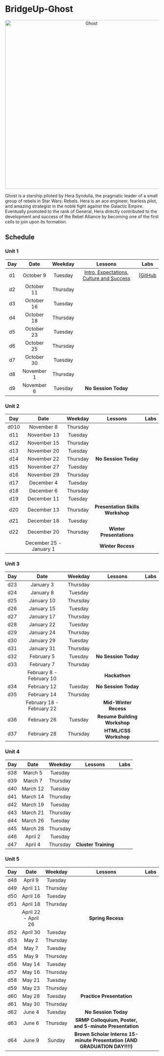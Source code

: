 # BridgeUp-Ghost

<p align="center">
  <img  src="http://www.jedinews.co.uk/wp-content/uploads/2018/01/forces-of-destiny-comic-hera.jpg" width="550px" alt="Ghost">
</p>

Ghost is a starship piloted by Hera Syndulla, the pragmatic leader of a small group of rebels in Star Wars: Rebels. Hera is an ace engineer, fearless pilot, and amazing strategist in the noble fight against the Galactic Empire. Eventually promoted to the rank of General, Hera directly contributed to the development and success of the Rebel Alliance by becoming one of the first cells to join upon its formation.


## Schedule

### Unit 1
  | Day | Date        | Weekday | Lessons     | Labs        |
  |:---:|:-----------:|:-------:|:-----------:|:-----------:|
  | d1  |October 9 |Tuesday | [Intro, Expectations, Culture and Success](weekly_code/d01/lessons/Intro.md)| [[GitHub](weekly_code/d01/labs/Github.md)|
  | d2  |October 11 |Thursday | [](weekly_code/d02/lessons)| [](weekly_code/d02/labs)|
  | d3  |October 16 |Tuesday | [](weekly_code/d03/lessons)| [](weekly_code/d03/labs)|
  | d4  |October 18 |Thursday | [](weekly_code/d04/lessons)| [](weekly_code/d04/labs)|
  | d5  |October 23 |Tuesday | [](weekly_code/d05/lessons)| [](weekly_code/d05/labs)|
  | d6  |October 25 |Thursday | [](weekly_code/d06/lessons)| [](weekly_code/d06/labs)|
  | d7  |October 30 |Tuesday | [](weekly_code/d07/lessons)| [](weekly_code/d07/labs)|
  | d8  |November 1 |Thursday | [](weekly_code/d08/lessons)| [](weekly_code/d08/labs)|
  | d9  |November 6 |Tuesday | **No Session Today** |

### Unit 2
  | Day | Date        | Weekday | Lessons     | Labs        |
  |:---:|:-----------:|:-------:|:-----------:|:-----------:|
  | d010 |November 8 |Thursday | [](weekly_code/d10/lessons)| [](weekly_code/d10/labs)|
  | d11 |November 13 |Tuesday | [](weekly_code/d11/lessons)| [](weekly_code/d11/labs)|
  | d12 |November 15 |Thursday | [](weekly_code/d12/lessons)| [](weekly_code/d12/labs)|
  | d13 |November 20 |Tuesday | [](weekly_code/d13/lessons)| [](weekly_code/d13/labs)|
  | d14 |November 22 |Thursday | **No Session Today** |
  | d15 |November 27 |Tuesday | [](weekly_code/d15/lessons)| [](weekly_code/d15/labs)|
  | d16 |November 29 |Thursday | [](weekly_code/d16/lessons)| [](weekly_code/d16/labs)|
  | d17 |December 4 |Tuesday | [](weekly_code/d17/lessons)| [](weekly_code/d17/labs)|
  | d18 |December 6 |Thursday | [](weekly_code/d18/lessons)| [](weekly_code/d18/labs)|
  | d19 |December 11 |Tuesday | [](weekly_code/d19/lessons)| [](weekly_code/d19/labs)|
  | d20 |December 13 |Thursday | **Presentation Skills Workshop** |
  | d21 |December 18 |Tuesday | [](weekly_code/d21/lessons)| [](weekly_code/d21/labs)|
  | d22 |December 20 |Thursday | **Winter Presentations** |
  |  |December 25 - January 1 | | **Winter Recess** |

### Unit 3
  | Day | Date        | Weekday | Lessons     | Labs        |
  |:---:|:-----------:|:-------:|:-----------:|:-----------:|
  | d23  |January 3 |Thursday | [](weekly_code/d23/lessons)| [](weekly_code/d23/labs)|
  | d24  |January 8 |Tuesday | [](weekly_code/d24/lessons)| [](weekly_code/d24/labs)|
  | d25  |January 10 |Thursday | [](weekly_code/d25/lessons)| [](weekly_code/d25/labs)|
  | d26  |January 15 |Tuesday | [](weekly_code/d26/lessons)| [](weekly_code/d26/labs)|
  | d27  |January 17 |Thursday | [](weekly_code/d27/lessons)| [](weekly_code/d27/labs)|
  | d28  |January 22 |Tuesday | [](weekly_code/d28/lessons)| [](weekly_code/d28/labs)|
  | d29  |January 24 |Thursday | [](weekly_code/d29/lessons)| [](weekly_code/d29/labs)|
  | d30  |January 29 |Tuesday | [](weekly_code/d30/lessons)| [](weekly_code/d30/labs)|
  | d31 |January 31 |Thursday | [](weekly_code/d31/lessons)| [](weekly_code/d31/labs)|
  | d32 |February 5 |Tuesday | **No Session Today** |
  | d33 |February 7 |Thursday | [](weekly_code/d33/lessons)| [](weekly_code/d33/labs)|
  |  |February 8 - February 10 | | **Hackathon** |
  | d34 |February 12 |Tuesday | **No Session Today** |
  | d35 |February 14 |Thursday | [](weekly_code/d35/lessons)| [](weekly_code/d35/labs)|
  |  |February 18 - February 22 | | **Mid-Winter Recess** |
  | d36 |February 26 |Tuesday | **Resume Building Workshop** |
  | d37 |February 28 |Thursday | **HTML/CSS Workshop** |

### Unit 4
  | Day | Date        | Weekday | Lessons     | Labs        |
  |:---:|:-----------:|:-------:|:-----------:|:-----------:|
  | d38 |March 5 |Tuesday | [](weekly_code/d38/lessons)| [](weekly_code/d38/labs)|
  | d39 |March 7 |Thursday | [](weekly_code/d39/lessons)| [](weekly_code/d39/labs)|
  | d40 |March 12 |Tuesday | [](weekly_code/d40/lessons)| [](weekly_code/d40/labs)|
  | d41 |March 14 |Thursday | [](weekly_code/d41/lessons)| [](weekly_code/d41/labs)|
  | d42 |March 19 |Tuesday | [](weekly_code/d42/lessons)| [](weekly_code/d42/labs)|
  | d43 |March 21 |Thursday | [](weekly_code/d43/lessons)| [](weekly_code/d43/labs)|
  | d44 |March 26 |Tuesday | [](weekly_code/d44/lessons)| [](weekly_code/d44/labs)|
  | d45 |March 28 |Thursday | [](weekly_code/d45/lessons)| [](weekly_code/d45/labs)|
  | d46 |April 2 |Tuesday | [](weekly_code/d46/lessons)| [](weekly_code/d46/labs)|
  | d47 |April 4 |Thursday | **Cluster Training** |

### Unit 5
  | Day | Date        | Weekday | Lessons     | Labs        |
  |:---:|:-----------:|:-------:|:-----------:|:-----------:|
  | d48 |April 9 |Tuesday | [](weekly_code/d48/lessons)| [](weekly_code/d48/labs)|
  | d49 |April 11 |Thursday | [](weekly_code/d49/lessons)| [](weekly_code/d49/labs)|
  | d50 |April 16 |Tuesday | [](weekly_code/d50/lessons)| [](weekly_code/d50/labs)|
  | d51 |April 18 |Thursday | [](weekly_code/d51/lessons)| [](weekly_code/d51/labs)|
  |  |April 22 - April 26| | **Spring Recess** |
  | d52 |April 30 |Tuesday | [](weekly_code/d52/lessons)| [](weekly_code/d52/labs)|
  | d53 |May 2 |Thursday | [](weekly_code/d53/lessons)| [](weekly_code/d53/labs)|
  | d54 |May 7 |Tuesday | [](weekly_code/d54/lessons)| [](weekly_code/d54/labs)|
  | d55 |May 9 |Thursday | [](weekly_code/d55/lessons)| [](weekly_code/d55/labs)|
  | d56 |May 14 |Tuesday | [](weekly_code/d56/lessons)| [](weekly_code/d56/labs)|
  | d57 |May 16 |Thursday | [](weekly_code/d57/lessons)| [](weekly_code/d57/labs)|
  | d58 |May 21 |Tuesday | [](weekly_code/d58/lessons)| [](weekly_code/d58/labs)|
  | d59 |May 23 |Thursday | [](weekly_code/d59/lessons)| [](weekly_code/d59/labs)|
  | d60 |May 28 |Tuesday | **Practice Presentation** |
  | d61 |May 30 |Thursday | [](weekly_code/d61/lessons)| [](weekly_code/d61/labs)|
  | d62 |June 4 |Tuesday | **No Session Today** |
  | d63 |June 6 |Thursday | **SRMP Colloquium, Poster, and 5-minute Presentation** |
  | d64 |June 9 |Sunday | **Brown Scholar Interns 15-minute Presentation (AND GRADUATION DAY!!!!)** |

